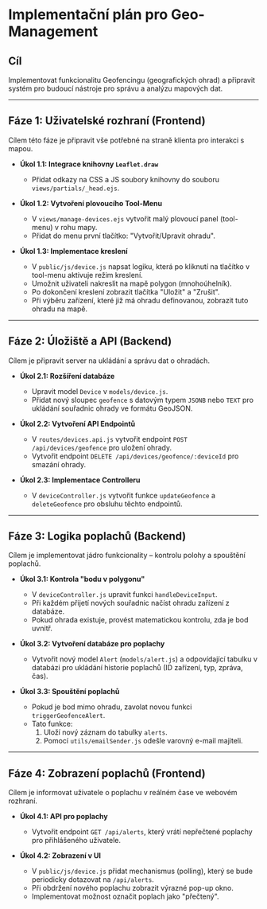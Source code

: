 # Implementační plán pro Geo-Management

## Cíl
Implementovat funkcionalitu Geofencingu (geografických ohrad) a připravit systém pro budoucí nástroje pro správu a analýzu mapových dat.

---

## Fáze 1: Uživatelské rozhraní (Frontend)

Cílem této fáze je připravit vše potřebné na straně klienta pro interakci s mapou.

*   **Úkol 1.1: Integrace knihovny `Leaflet.draw`**
    *   Přidat odkazy na CSS a JS soubory knihovny do souboru `views/partials/_head.ejs`.

*   **Úkol 1.2: Vytvoření plovoucího Tool-Menu**
    *   V `views/manage-devices.ejs` vytvořit malý plovoucí panel (tool-menu) v rohu mapy.
    *   Přidat do menu první tlačítko: "Vytvořit/Upravit ohradu".

*   **Úkol 1.3: Implementace kreslení**
    *   V `public/js/device.js` napsat logiku, která po kliknutí na tlačítko v tool-menu aktivuje režim kreslení.
    *   Umožnit uživateli nakreslit na mapě polygon (mnohoúhelník).
    *   Po dokončení kreslení zobrazit tlačítka "Uložit" a "Zrušit".
    *   Při výběru zařízení, které již má ohradu definovanou, zobrazit tuto ohradu na mapě.

---

## Fáze 2: Úložiště a API (Backend)

Cílem je připravit server na ukládání a správu dat o ohradách.

*   **Úkol 2.1: Rozšíření databáze**
    *   Upravit model `Device` v `models/device.js`.
    *   Přidat nový sloupec `geofence` s datovým typem `JSONB` nebo `TEXT` pro ukládání souřadnic ohrady ve formátu GeoJSON.

*   **Úkol 2.2: Vytvoření API Endpointů**
    *   V `routes/devices.api.js` vytvořit endpoint `POST /api/devices/geofence` pro uložení ohrady.
    *   Vytvořit endpoint `DELETE /api/devices/geofence/:deviceId` pro smazání ohrady.

*   **Úkol 2.3: Implementace Controlleru**
    *   V `deviceController.js` vytvořit funkce `updateGeofence` a `deleteGeofence` pro obsluhu těchto endpointů.

---

## Fáze 3: Logika poplachů (Backend)

Cílem je implementovat jádro funkcionality – kontrolu polohy a spouštění poplachů.

*   **Úkol 3.1: Kontrola "bodu v polygonu"**
    *   V `deviceController.js` upravit funkci `handleDeviceInput`.
    *   Při každém přijetí nových souřadnic načíst ohradu zařízení z databáze.
    *   Pokud ohrada existuje, provést matematickou kontrolu, zda je bod uvnitř.

*   **Úkol 3.2: Vytvoření databáze pro poplachy**
    *   Vytvořit nový model `Alert` (`models/alert.js`) a odpovídající tabulku v databázi pro ukládání historie poplachů (ID zařízení, typ, zpráva, čas).

*   **Úkol 3.3: Spouštění poplachů**
    *   Pokud je bod mimo ohradu, zavolat novou funkci `triggerGeofenceAlert`.
    *   Tato funkce:
        1.  Uloží nový záznam do tabulky `alerts`.
        2.  Pomocí `utils/emailSender.js` odešle varovný e-mail majiteli.

---

## Fáze 4: Zobrazení poplachů (Frontend)

Cílem je informovat uživatele o poplachu v reálném čase ve webovém rozhraní.

*   **Úkol 4.1: API pro poplachy**
    *   Vytvořit endpoint `GET /api/alerts`, který vrátí nepřečtené poplachy pro přihlášeného uživatele.

*   **Úkol 4.2: Zobrazení v UI**
    *   V `public/js/device.js` přidat mechanismus (polling), který se bude periodicky dotazovat na `/api/alerts`.
    *   Při obdržení nového poplachu zobrazit výrazné pop-up okno.
    *   Implementovat možnost označit poplach jako "přečtený".
